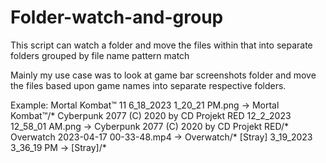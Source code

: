 # Folder-watch-and-group
This script can watch a folder and move the files within that into separate folders grouped by file name pattern match

Mainly my use case was to look at game bar screenshots folder and move the files based upon game names into separate respective folders.

Example: 
Mortal Kombat™ 11 6_18_2023 1_20_21 PM.png -> Mortal Kombat™/*
Cyberpunk 2077 (C) 2020 by CD Projekt RED 12_2_2023 12_58_01 AM.png -> Cyberpunk 2077 (C) 2020 by CD Projekt RED/*
Overwatch 2023-04-17 00-33-48.mp4 -> Overwatch/*
[Stray]   3_19_2023 3_36_19 PM -> [Stray]/*

